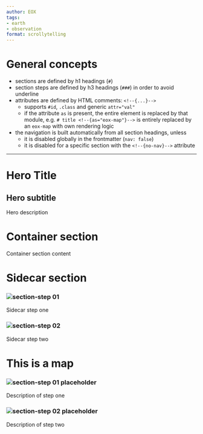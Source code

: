 ```yaml
---
author: EOX
tags:
- earth
- observation
format: scrollytelling
---
```


# General concepts
- sections are defined by h1 headings (`#`)
- section steps are defined by h3 headings (`###`) in order to avoid underline
- attributes are defined by HTML comments: `<!--{...}-->`
  - supports `#id`, `.class` and generic `attr="val"`
  - if the attribute `as` is present, the entire element is replaced by that module, e.g. `# title <!--{as="eox-map"}-->` is entirely replaced by an `eox-map` with own rendering logic
- the navigation is built automatically from all section headings, unless
  - it is disabled globally in the frontmatter (`nav: false`)
  - it is disabled for a specific section with the `<!--{no-nav}-->` attribute

---
# Hero Title <!--{as="hero" .full style="background-image: url(https://placehold.co/1000x800)"}-->
## Hero subtitle
Hero description

# Container section <!--{as="container"}-->
Container section content

# Sidecar section <!--{as="sidecar" .right}-->
### ![section-step 01](https://placehold.co/800x400)
Sidecar step one
### ![section-step 02](https://placehold.co/800x400)
Sidecar step two

# This is a map <!--{as="eox-map" .tour .left center=[0,0] zoom="7" stac="https://stac-catalog.org/01/item.json"}-->
### ![section-step 01 placeholder](https://placehold.co/800x400) <!--{center=[48,15] zoom="10"}-->
Description of step one
### ![section-step 02 placeholder](https://placehold.co/800x400) <!--{stac="https://stac-catalog.org/01/item.json"}-->
Description of step two
